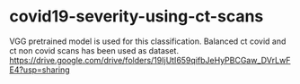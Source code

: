 # covid19-severity-using-ct-scans
VGG pretrained model is used for this classification.
Balanced ct covid and ct non covid scans has been used as dataset.
https://drive.google.com/drive/folders/19IjUtI659qifbJeHyPBCGaw_DVrLwFE4?usp=sharing 
